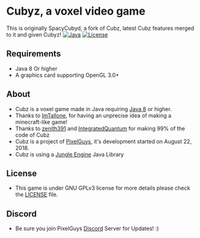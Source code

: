 # Cubyz, a voxel video game
This is originally SpacyCubyd, a fork of Cubz, latest Cubz features merged to it and given Cubyz!
[![Java](https://img.shields.io/badge/language-java-orange.svg?style=flat
)](https://java.com)
[![License](https://img.shields.io/badge/license-gpl3-blue.svg?style=flat
)](https://github.com/PixelGuys/Cubz/blob/master/LICENSE)
## Requirements
- Java 8 Or higher
- A graphics card supporting OpenGL 3.0+

## About
- Cubz is a voxel game made in Java requiring [Java 8](https://www.java.com/en/download/) or higher.
- Thanks to [ImTallone](https://github.com/CristeaAndreiFlavian), for having an unprecise idea of making a minecraft-like game!
- Thanks to [zenith391](https://github.com/zenith391) and [IntegratedQuantum](https://github.com/IntegratedQuantum) for making 99% of the code of Cubz
- Cubz is a project of [PixelGuys](https://github.com/PixelGuys), it's development started on August 22, 2018.
- Cubz is using a [Jungle Engine](https://github.com/zenith391/Jungle-Engine) Java Library
## License

- This game is under GNU GPLv3 license for more details please check the [LICENSE](https://github.com/PixelGuys/Cubz/blob/master/LICENSE) file.

## Discord
- Be sure you join PixelGuys [Discord](https://discord.gg/XtqCRRG) Server for Updates! :)
